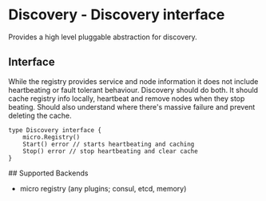 # Discovery - Discovery interface

Provides a high level pluggable abstraction for discovery.

## Interface

While the registry provides service and node information it does not include 
heartbeating or fault tolerant behaviour. Discovery should do both. It should 
cache registry info locally, heartbeat and remove nodes when they stop beating. 
Should also understand where there's massive failure and prevent deleting the 
cache.

```
type Discovery interface {
	micro.Registry()
	Start() error // starts heartbeating and caching
	Stop() error // stop heartbeating and clear cache
}

```

## Supported Backends

- micro registry (any plugins; consul, etcd, memory)
